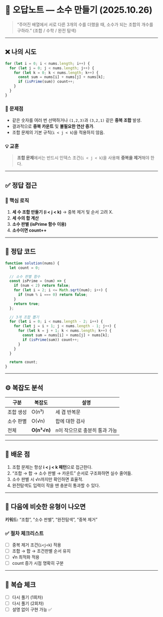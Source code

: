# 🧾 오답노트 — 소수 만들기 (2025.10.26)

> “주어진 배열에서 서로 다른 3개의 수를 더했을 때, 소수가 되는 조합의 개수를 구하라.”
> (조합 / 수학 / 완전 탐색)

---

## ❌ 나의 시도

```js
for (let i = 0; i < nums.length; i++) {
  for (let j = 0; j < nums.length; j++) {
    for (let k = 0; k < nums.length; k++) {
      const sum = nums[i] + nums[j] + nums[k];
      if (isPrime(sum)) count++;
    }
  }
}
```

### 🧩 문제점

- 같은 숫자를 여러 번 선택하거나 `(1,2,3)`과 `(3,2,1)` 같은 **중복 조합** 발생.
- 결과적으로 **중복 카운트** 및 **불필요한 연산 증가**.
- 조합 문제의 기본 규칙(`i < j < k`)을 적용하지 않음.

### 💡 교훈

> **조합 문제**에서는 반드시 인덱스 조건(`i < j < k`)을 사용해 **중복을 제거**해야 한다.

---

## ✅ 정답 접근

### 🧠 핵심 로직

1. **세 수 조합 만들기 (i < j < k)** → 중복 제거 및 순서 고려 X.
2. **세 수의 합 계산**
3. **소수 판별 (isPrime 함수 이용)**
4. **소수이면 count++**

---

## 🧩 정답 코드

```js
function solution(nums) {
  let count = 0;

  // 소수 판별 함수
  const isPrime = (num) => {
    if (num < 2) return false;
    for (let i = 2; i <= Math.sqrt(num); i++) {
      if (num % i === 0) return false;
    }
    return true;
  };

  // 3개 조합 뽑기
  for (let i = 0; i < nums.length - 2; i++) {
    for (let j = i + 1; j < nums.length - 1; j++) {
      for (let k = j + 1; k < nums.length; k++) {
        const sum = nums[i] + nums[j] + nums[k];
        if (isPrime(sum)) count++;
      }
    }
  }

  return count;
}
```

---

## ⚙️ 복잡도 분석

| 구분      | 복잡도      | 설명                          |
| --------- | ----------- | ----------------------------- |
| 조합 생성 | O(n³)       | 세 겹 반복문                  |
| 소수 판별 | O(√n)       | 합에 대한 검사                |
| 전체      | **O(n³√n)** | n이 작으므로 충분히 통과 가능 |

---

## 🧠 배운 점

1. 조합 문제는 항상 **i < j < k 패턴**으로 접근한다.
2. “조합 → 합 → 소수 판별 → 카운트” 순서로 구조화하면 실수 줄어듦.
3. 소수 판별 시 √n까지만 확인하면 효율적.
4. 완전탐색도 입력이 작을 땐 충분히 통과할 수 있다.

---

## 📌 다음에 비슷한 유형이 나오면

**키워드:** “조합”, “소수 판별”, “완전탐색”, “중복 제거”

### ✅ 절차 체크리스트

- [ ] 중복 제거 조건(`i<j<k`) 적용
- [ ] 조합 → 합 → 조건판별 순서 유지
- [ ] √n 최적화 적용
- [ ] count 증가 시점 명확히 구분

---

## 🔁 복습 체크

- [ ] 다시 풀기 (1회차)
- [ ] 다시 풀기 (2회차)
- [ ] 설명 없이 구현 가능 ✅
